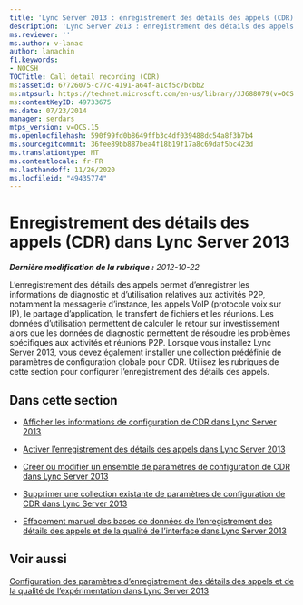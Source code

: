 ```yaml
---
title: 'Lync Server 2013 : enregistrement des détails des appels (CDR)'
description: 'Lync Server 2013 : enregistrement des détails des appels (CDR).'
ms.reviewer: ''
ms.author: v-lanac
author: lanachin
f1.keywords:
- NOCSH
TOCTitle: Call detail recording (CDR)
ms:assetid: 67726075-c77c-4191-a64f-a1cf5c7bcbb2
ms:mtpsurl: https://technet.microsoft.com/en-us/library/JJ688079(v=OCS.15)
ms:contentKeyID: 49733675
ms.date: 07/23/2014
manager: serdars
mtps_version: v=OCS.15
ms.openlocfilehash: 590f99fd0b8649ffb3c4df039488dc54a8f3b7b4
ms.sourcegitcommit: 36fee89bb887bea4f18b19f17a8c69daf5bc423d
ms.translationtype: MT
ms.contentlocale: fr-FR
ms.lasthandoff: 11/26/2020
ms.locfileid: "49435774"
---
```

# <a name="call-detail-recording-cdr-in-lync-server-2013"></a>Enregistrement des détails des appels (CDR) dans Lync Server 2013

<div data-xmlns="http://www.w3.org/1999/xhtml">

<div class="topic" data-xmlns="http://www.w3.org/1999/xhtml" data-msxsl="urn:schemas-microsoft-com:xslt" data-cs="https://msdn.microsoft.com/">

<div data-asp="https://msdn2.microsoft.com/asp">



</div>

<div id="mainSection">

<div id="mainBody">

<span> </span>

_**Dernière modification de la rubrique :** 2012-10-22_

L’enregistrement des détails des appels permet d’enregistrer les informations de diagnostic et d’utilisation relatives aux activités P2P, notamment la messagerie d’instance, les appels VoIP (protocole voix sur IP), le partage d’application, le transfert de fichiers et les réunions. Les données d’utilisation permettent de calculer le retour sur investissement alors que les données de diagnostic permettent de résoudre les problèmes spécifiques aux activités et réunions P2P. Lorsque vous installez Lync Server 2013, vous devez également installer une collection prédéfinie de paramètres de configuration globale pour CDR. Utilisez les rubriques de cette section pour configurer l’enregistrement des détails des appels.

<div>

## <a name="in-this-section"></a>Dans cette section

  - [Afficher les informations de configuration de CDR dans Lync Server 2013](lync-server-2013-view-cdr-configuration-information.md)

  - [Activer l’enregistrement des détails des appels dans Lync Server 2013](lync-server-2013-enable-call-detail-recording.md)

  - [Créer ou modifier un ensemble de paramètres de configuration de CDR dans Lync Server 2013](lync-server-2013-create-or-modify-a-collection-of-cdr-configuration-settings.md)

  - [Supprimer une collection existante de paramètres de configuration de CDR dans Lync Server 2013](lync-server-2013-delete-an-existing-collection-of-cdr-configuration-settings.md)

  - [Effacement manuel des bases de données de l’enregistrement des détails des appels et de la qualité de l’interface dans Lync Server 2013](lync-server-2013-manually-purging-the-call-detail-recording-and-quality-of-experience-databases.md)

</div>

<div>

## <a name="see-also"></a>Voir aussi


[Configuration des paramètres d’enregistrement des détails des appels et de la qualité de l’expérimentation dans Lync Server 2013](lync-server-2013-configuring-call-detail-recording-and-quality-of-experience-settings.md)  
  

</div>

</div>

<span> </span>

</div>

</div>

</div>

